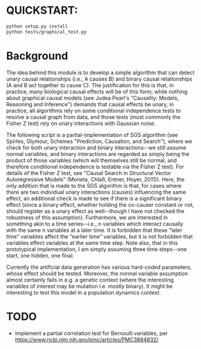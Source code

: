 # QUICKSTART:
```bash
python setup.py install
python tests/graphical_test.py 
```


# Background
The idea behind this module is to develop a simple algorithm that can detect unary causal relationships (i.e., A causes B) and binary causal relationships (A and B act together to cause C).  The justification for this is that, in practice, many biological causal effects will be of this form; while nothing about graphical causal models (see Judea Pearl's "Causality: Models, Reasoning and Inference") demands that causal effects be unary, in practice, all algorithms rely on some conditional independence tests to resolve a causal graph from data, and those tests (most commonly the Fisher Z test) rely on unary interactions with Gaussian noise.  

The following script is a partial-implementation of SGS algorithm (see Spirtes, Glymour, Scheines "Prediction, Causation, and Search"), where we check for both unary interaction and binary interactions--we still assume normal variables, and binary interactions are regarded as simply being the product of those variables (which will themselves still be normal, and therefore conditional independence is testable via the Fisher Z test).  For details of the Fisher Z test, see "Causal Search in Structural Vector Autoregressive Models" (Moneta, Chlaß, Entner, Hoyer, 2011)).  Here, the only addition that is made to the SGS algorithm is that, for cases where there are two individual unary interactions (causes) influencing the same effect, an additional check is made to see if there is a significant binary effect (since a binary effect, whether holding the co-causer constant or not, should register as a unary effect as well--though I have not checked the robustness of this assumption).  Furthermore, we are interested in something akin to a time series--i.e., n variables which interact causally with the same n variables at a later time.  It is forbidden that these "later time" variables affect the "earlier time" variables, but it is not forbidden that variables effect variables at the same time step.  Note also, that in this prototypical implementation, I am simply assuming three time steps--one start, one hidden, one final.  

Currently the artificial data generation has various hard-coded parameters, whose effect should be tested.  Moreover, the normal variable assumption almost certainly fails in e.g. a genetic context (where the interesting variables of interest may be mutation i.e. mostly binary).  It might be interesting to test this model in a population dynamics context.   

# TODO
- Implement a partial correlation test for Bernoulli variables, per https://www.ncbi.nlm.nih.gov/pmc/articles/PMC3884832/
